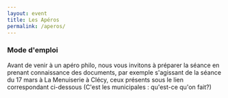 ```yaml
---
layout: event
title: Les Apéros
permalink: /aperos/
---
```


### Mode d'emploi

Avant de venir à un apéro philo, nous vous invitons à préparer la séance en prenant connaissance des documents, par exemple s'agissant
de la séance du 17 mars à La Menuiserie à Clécy, ceux présents sous le lien correspondant ci-dessous (C'est les municipales : qu'est-ce qu'on fait?)